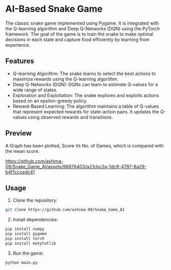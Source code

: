 # AI-Based Snake Game

The classic snake game implemented using Pygame. It is integrated with the Q-learning algorithm and Deep Q-Networks (DQN) using the PyTorch framework. The goal of the game is to train the snake to make optimal decisions in each state and capture food efficiently by learning from experience.

## Features

- Q-learning Algorithm: The snake learns to select the best actions to maximize rewards using the Q-learning algorithm.
- Deep Q-Networks (DQN): DQNs can learn to estimate Q-values for a wide range of states.
- Exploration and Exploitation: The snake explores and exploits actions based on an epsilon-greedy policy.
- Reward-Based Learning: The algorithm maintains a table of Q-values that represent expected rewards for state-action pairs. It updates the Q-values using observed rewards and transitions.

## Preview
A Graph has been plotted, Score Vs No. of Games, which is compared with the mean score.


https://github.com/ashima-09/Snake_Game_AI/assets/96876403/a21cbc2a-1dc9-4797-8a29-b4f1cccedc41



## Usage

1. Clone the repository:

```bash
git clone https://github.com/ashima-09/Snake_Game_AI
```

2. Install dependencies:

```bash
pip install numpy
pip install pygame
pip install torch
pip install matplotlib
```

3. Run the game:
```bash
python main.py
```

